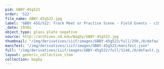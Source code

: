 ```yaml
---
pid: GBBY-45g522
order: '522'
file_name: GBBY-45g522.jpg
label: 'GBBY 45G/522: Track Meet or Practice Scene - Field Events - c1930s'
_date: 1930s
object_type: glass plate negative
source: http://archives.nd.edu/Bagby/GBBY-45g522.jpg
thumbnail: "/img/derivatives/iiif/images/GBBY-45g522/full/250,/0/default.jpg"
manifest: "/img/derivatives/iiif/images/GBBY-45g522/manifest.json"
full: "/img/derivatives/iiif/images/GBBY-45g522/full/1140,/0/default.jpg"
layout: generic_collection_item
collection: bagby
---
```

